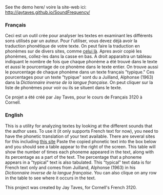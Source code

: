 See the demo here/ voire la site-web ici: http://jaytaves.github.io/SoundFrequency/

### Français
Ceci est un outil crée pour analyser les textes en examinant les différents sons 
utilisés par un auteur. Pour l'utiliser, vous devez déjà avoir la traduction 
phonétique de votre texte. On peut faire la traduction en phonèmes sur de divers sites, comme [celui là](http://easypronunciation.com/fr/french-phonetic-transcription-converter). 
Apres avoir copié les phonèmes, collez-les dans la casse en bas. A droit apparaitra 
un tableau indiquant le nombre de fois que chaque phonème a été trouvé dans le texte 
et aussi le pourcentage de ce phonème dans le texte entier. On trouve aussi le pourcentage 
de chaque phonème dans un texte français "typique." Ces pourcentages pour un 
texte "typique" sont du a Juilland, Alphonse (1963) dans la _Dictionnaire 
inverse de la langue française_. On peut cliquer sur la liste de phonèmes pour 
voir ou ils se situent dans le texte.

Ce projet a été créé par Jay Taves, pour le cours de Français 3120 à Cornell.

### English
This is a utility for analyzing textes by looking at the different sounds that the
author uses. To use it (it only supports French text for now), you need to have
the phonetic translation of your text available. There are several sites for this
including [this site](http://easypronunciation.com/fr/french-phonetic-transcription-converter)
Paste the copied phonetic text into the box below and you should see a table
appear to the right of the screen. This table will show the number of times each
phoneme appeared in the text, along with its percentage as a part of the text.
The percentage that a phoneme appears in a "typical" text is also tabulated. This
"typical" text data is for French text only and comes from Juilland, Alphonse
(1963) in his _Dictionnaire inverse de la langue française_. You can also clique on
any row in the table to see where it occurs in the text.

This project was created by Jay Taves, for Cornell's French 3120.
